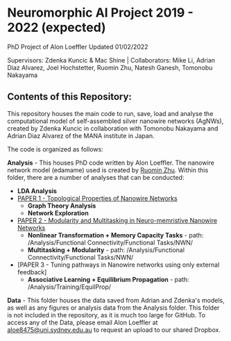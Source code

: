 # Neuromorphic AI Project 2019 - 2022 (expected)
PhD Project of Alon Loeffler
Updated 01/02/2022

Supervisors: Zdenka Kuncic & Mac Shine | Collaborators: Mike Li, Adrian Diaz Alvarez, Joel Hochstetter, Ruomin Zhu, Natesh Ganesh, Tomonobu Nakayama


## Contents of this Repository:
This repository houses the main code to run, save, load and analyse the computational model of self-assembled silver nanowire networks (AgNWs),
created by Zdenka Kuncic in collaboration with Tomonobu Nakayama and Adrian Diaz Alvarez of the MANA institute in Japan.


The code is organized as follows:

**Analysis** - This houses PhD code written by Alon Loeffler. The nanowire network model (edamame) used is created by [Ruomin Zhu](https://github.com/rzhu40). Within this folder, there are a number of analyses that can be conducted:
  - **LDA Analysis**
  - [PAPER 1 - Topological Properties of Nanowire Networks](https://www.frontiersin.org/articles/10.3389/fnins.2020.00184/full?report=reader)
    - **Graph Theory Analysis**
    - **Network Exploration**
  - [PAPER 2 - Modularity and Multitasking in Neuro-memristive Nanowire Networks](https://iopscience.iop.org/article/10.1088/2634-4386/ac156f/meta)
    - **Nonlinear Transformation + Memory Capacity Tasks** - path: /Analysis/Functional Connectivity/Functional Tasks/NWN/
    - **Multitasking + Modularity** - path: /Analysis/Functional Connectivity/Functional Tasks/NWN/
  - [PAPER 3 - Tuning pathways in Nanowire networks using only external feedback]
    - **Associative Learning + Equilibrium Propagation** - path: /Analysis/Training/EquilProp/
    
**Data** - This folder houses the data saved from Adrian and Zdenka's models, as well as any figures or analysis data from the Analysis folder. This folder is not included in the repository, as it is much too large for GitHub. To access any of the Data, please email Alon Loeffler at aloe8475@uni.sydney.edu.au to request an upload to our shared Dropbox.
